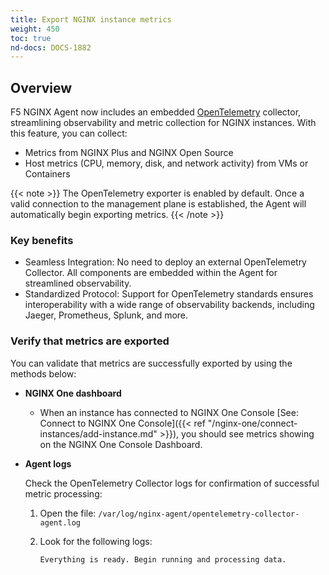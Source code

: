 ```yaml
---
title: Export NGINX instance metrics
weight: 450
toc: true
nd-docs: DOCS-1882
---
```


## Overview

F5 NGINX Agent now includes an embedded [OpenTelemetry](https://opentelemetry.io/) collector, streamlining observability and metric collection for NGINX instances. With this feature, you can collect:

* Metrics from NGINX Plus and NGINX Open Source
* Host metrics (CPU, memory, disk, and network activity) from VMs or Containers

{{< note >}}
The OpenTelemetry exporter is enabled by default. Once a valid connection to the management plane is established, the Agent will automatically begin exporting metrics.
{{< /note >}}

### Key benefits

* Seamless Integration: No need to deploy an external OpenTelemetry Collector. All components are embedded within the Agent for streamlined observability.
* Standardized Protocol: Support for OpenTelemetry standards ensures interoperability with a wide range of observability backends, including Jaeger, Prometheus, Splunk, and more.

### Verify that metrics are exported

You can validate that metrics are successfully exported by using the methods below:

- **NGINX One dashboard**

   - When an instance has connected to NGINX One Console [See: Connect to NGINX One Console]({{< ref "/nginx-one/connect-instances/add-instance.md" >}}), you should see metrics showing on the NGINX One Console Dashboard.

- **Agent logs**

   Check the OpenTelemetry Collector logs for confirmation of successful metric processing:

   1. Open the file: `/var/log/nginx-agent/opentelemetry-collector-agent.log`
   2. Look for the following logs:

      ```text
      Everything is ready. Begin running and processing data.
      ```
